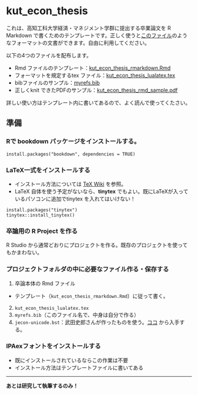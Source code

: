 # kut_econ_thesis

これは、高知工科大学経済・マネジメント学群に提出する卒業論文を R Markdown で書くためのテンプレートです。正しく使うと[このファイル](kut_econ_thesis_rmd_sample.pdf)のようなフォーマットの文書ができます。自由に利用してください。

以下の4つのファイルを配布します。

- Rmd ファイルのテンプレート：[kut_econ_thesis_rmarkdown.Rmd](kut_econ_thesis_rmarkdown.Rmd) 
- フォーマットを規定するtex ファイル：[kut_econ_thesis_lualatex.tex](kut_econ_thesis_lualatex.tex)
- bibファイルのサンプル：[myrefs.bib](myrefs.bib)
- 正しくknit できたPDFのサンプル：[kut_econ_thesis_rmd_sample.pdf](kut_econ_thesis_rmd_sample.pdf)

詳しい使い方はテンプレート内に書いてあるので、よく読んで使ってくたさい。


## 準備

###  Rで **bookdown** パッケージをインストールする。
```
install.packages("bookdown", dependencies = TRUE)
```

### LaTeX一式をインストールする

- インストール方法については [TeX Wiki](https://texwiki.texjp.org/?TeX%E5%85%A5%E6%89%8B%E6%B3%95) を参照。
- LaTeX 自体を使う予定がないなら、**tinytex** でもよい。既にLaTeXが入っているパソコンに追加でtinytex を入れてはいけない！
```
install.packages("tinytex")
tinytex::install_tinytex()
```

###  卒論用の R Project を作る

R Studio から通常どおりにプロジェクトを作る。既存のプロジェクトを使ってもかまわない。


### プロジェクトフォルダの中に必要なファイル作る・保存する

1. 卒論本体の Rmd ファイル
  - テンプレート（`kut_econ_thesis_rmarkdown.Rmd`）に従って書く。
2. `kut_econ_thesis_lualatex.tex`
3. `myrefs.bib`（このファイル名で、中身は自分で作る）
4. `jecon-unicode.bst`：武田史郎さんが作ったものを使う。[ココ](https://github.com/ShiroTakeda/jecon-bst/tree/master/unicode) から入手する。

### IPAexフォントをインストールする

- 既にインストールされているならこの作業は不要
- インストール方法はテンプレートファイルに書いてある

---

**あとは研究して執筆するのみ！**
